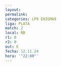 ```yaml
---
layout: 
permalink: 
categories: LP9 ENIGMA9
liga: PLATA
match: 2
local: NB
r1: 0
r2: 0
out: E
fecha: 12.11.24
hora: '"22:00"'
---
```

